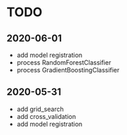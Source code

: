 # TODO

## 2020-06-01

- add model registration
- process RandomForestClassifier
- process GradientBoostingClassifier


## 2020-05-31

- add grid_search
- add cross_validation
- add model registration
